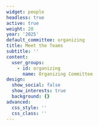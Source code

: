 ```yaml
---
widget: people
headless: true
active: true
weight: 20
year: '2025'
default_committee: organizing
title: Meet the Teams
subtitle: ''
content:
  user_groups:
    - id: organizing
      name: Organizing Committee
design:
  show_social: false
  show_interests: true
  background: {}
advanced:
  css_style: ''
  css_class: ''
---
```

